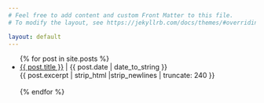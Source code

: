```yaml
---
# Feel free to add content and custom Front Matter to this file.
# To modify the layout, see https://jekyllrb.com/docs/themes/#overriding-theme-defaults

layout: default
---
```


<ul>
  {% for post in site.posts %}
    <li>
      <a href="{{ post.url | relative_url }}">{{ post.title }}</a> | {{ post.date | date_to_string }}<br />
      {{ post.excerpt | strip_html |strip_newlines | truncate: 240 }}<br /><br />
    </li>
  {% endfor %}
</ul>
